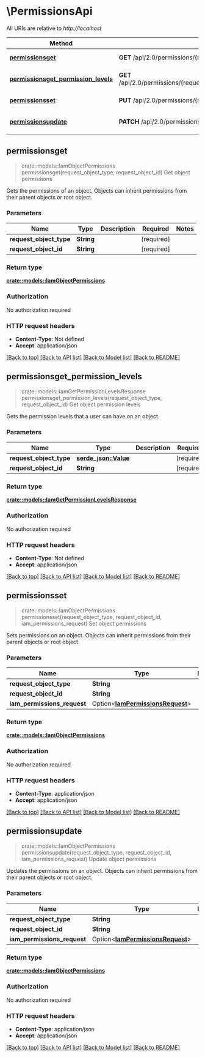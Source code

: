 # \PermissionsApi

All URIs are relative to *http://localhost*

Method | HTTP request | Description
------------- | ------------- | -------------
[**permissionsget**](PermissionsApi.md#permissionsget) | **GET** /api/2.0/permissions/{request_object_type}/{request_object_id} | Get object permissions
[**permissionsget_permission_levels**](PermissionsApi.md#permissionsget_permission_levels) | **GET** /api/2.0/permissions/{request_object_type}/{request_object_id}/permissionLevels | Get object permission levels
[**permissionsset**](PermissionsApi.md#permissionsset) | **PUT** /api/2.0/permissions/{request_object_type}/{request_object_id} | Set object permissions
[**permissionsupdate**](PermissionsApi.md#permissionsupdate) | **PATCH** /api/2.0/permissions/{request_object_type}/{request_object_id} | Update object permissions



## permissionsget

> crate::models::IamObjectPermissions permissionsget(request_object_type, request_object_id)
Get object permissions

Gets the permissions of an object. Objects can inherit permissions from their parent objects or root object.

### Parameters


Name | Type | Description  | Required | Notes
------------- | ------------- | ------------- | ------------- | -------------
**request_object_type** | **String** | <needs content> | [required] |
**request_object_id** | **String** |  | [required] |

### Return type

[**crate::models::IamObjectPermissions**](IamObjectPermissions.md)

### Authorization

No authorization required

### HTTP request headers

- **Content-Type**: Not defined
- **Accept**: application/json

[[Back to top]](#) [[Back to API list]](../README.md#documentation-for-api-endpoints) [[Back to Model list]](../README.md#documentation-for-models) [[Back to README]](../README.md)


## permissionsget_permission_levels

> crate::models::IamGetPermissionLevelsResponse permissionsget_permission_levels(request_object_type, request_object_id)
Get object permission levels

Gets the permission levels that a user can have on an object.

### Parameters


Name | Type | Description  | Required | Notes
------------- | ------------- | ------------- | ------------- | -------------
**request_object_type** | [**serde_json::Value**](.md) | <needs content> | [required] |
**request_object_id** | **String** | <needs content> | [required] |

### Return type

[**crate::models::IamGetPermissionLevelsResponse**](IamGetPermissionLevelsResponse.md)

### Authorization

No authorization required

### HTTP request headers

- **Content-Type**: Not defined
- **Accept**: application/json

[[Back to top]](#) [[Back to API list]](../README.md#documentation-for-api-endpoints) [[Back to Model list]](../README.md#documentation-for-models) [[Back to README]](../README.md)


## permissionsset

> crate::models::IamObjectPermissions permissionsset(request_object_type, request_object_id, iam_permissions_request)
Set object permissions

Sets permissions on an object. Objects can inherit permissions from their parent objects or root object.

### Parameters


Name | Type | Description  | Required | Notes
------------- | ------------- | ------------- | ------------- | -------------
**request_object_type** | **String** | <needs content> | [required] |
**request_object_id** | **String** |  | [required] |
**iam_permissions_request** | Option<[**IamPermissionsRequest**](IamPermissionsRequest.md)> |  |  |

### Return type

[**crate::models::IamObjectPermissions**](IamObjectPermissions.md)

### Authorization

No authorization required

### HTTP request headers

- **Content-Type**: application/json
- **Accept**: application/json

[[Back to top]](#) [[Back to API list]](../README.md#documentation-for-api-endpoints) [[Back to Model list]](../README.md#documentation-for-models) [[Back to README]](../README.md)


## permissionsupdate

> crate::models::IamObjectPermissions permissionsupdate(request_object_type, request_object_id, iam_permissions_request)
Update object permissions

Updates the permissions on an object. Objects can inherit permissions from their parent objects or root object.

### Parameters


Name | Type | Description  | Required | Notes
------------- | ------------- | ------------- | ------------- | -------------
**request_object_type** | **String** | <needs content> | [required] |
**request_object_id** | **String** |  | [required] |
**iam_permissions_request** | Option<[**IamPermissionsRequest**](IamPermissionsRequest.md)> |  |  |

### Return type

[**crate::models::IamObjectPermissions**](IamObjectPermissions.md)

### Authorization

No authorization required

### HTTP request headers

- **Content-Type**: application/json
- **Accept**: application/json

[[Back to top]](#) [[Back to API list]](../README.md#documentation-for-api-endpoints) [[Back to Model list]](../README.md#documentation-for-models) [[Back to README]](../README.md)

